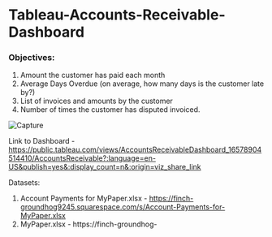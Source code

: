 # Tableau-Accounts-Receivable-Dashboard

### Objectives:

1. Amount the customer has paid each month <br/>
2. Average Days Overdue (on average, how many days is the customer late
by?)<br/>
3. List of invoices and amounts by the customer<br/>
4. Number of times the customer has disputed invoiced.<br/>

![Capture](https://user-images.githubusercontent.com/40834093/179230331-5a9295ec-8e2c-42df-bec8-d29f35ced698.PNG)


Link to Dashboard - https://public.tableau.com/views/AccountsReceivableDashboard_16578904514410/AccountsReceivable?:language=en-US&publish=yes&:display_count=n&:origin=viz_share_link


Datasets:<br/>
1. Account Payments for MyPaper.xlsx - https://finch-groundhog9245.squarespace.com/s/Account-Payments-for-MyPaper.xlsx
2. MyPaper.xlsx - https://finch-groundhog-
